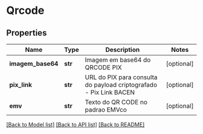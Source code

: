 # Qrcode

## Properties

Name | Type | Description | Notes
------------ | ------------- | ------------- | -------------
**imagem_base64** | **str** | Imagem em base64 do QRCODE PIX | [optional]
**pix_link** | **str** | URL do PIX para consulta do payload criptografado - Pix Link BACEN | [optional]
**emv** | **str** | Texto do QR CODE no padrao EMVco | [optional]

[[Back to Model list]](../README.md#documentation-for-models) [[Back to API list]](../README.md#documentation-for-api-endpoints) [[Back to README]](../README.md)
